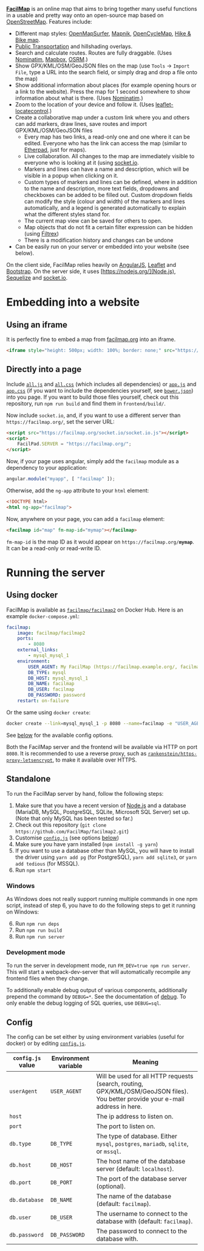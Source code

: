 [**FacilMap**](https://facilmap.org/) is an online map that aims to bring together many useful functions in a usable and pretty way onto an
open-source map based on [OpenStreetMap](https://openstreetmap.org/). Features include:

* Different map styles: [OpenMapSurfer](http://korona.geog.uni-heidelberg.de/), [Mapnik](https://openstreetmap.org/),
  [OpenCycleMap](https://opencyclemap.org/), [Hike & Bike map](http://hikebikemap.org/).
* [Public Transportation](http://openptmap.org/) and hillshading overlays.
* Search and calculate routes. Routes are fully draggable. (Uses [Nominatim](http://wiki.openstreetmap.org/wiki/Nominatim),
  [Mapbox](https://www.mapbox.com/api-documentation/#directions), [OSRM](http://project-osrm.org/).)
* Show GPX/KML/OSM/GeoJSON files on the map (use `Tools` → `Import File`, type a URL into the search field, or simply
  drag and drop a file onto the map)
* Show additional information about places (for example opening hours or a link to the website). Press the map for
  1 second somewhere to show information about what is there. (Uses [Nominatim](http://wiki.openstreetmap.org/wiki/Nominatim).)
* Zoom to the location of your device and follow it. (Uses [leaflet-locatecontrol](https://github.com/domoritz/leaflet-locatecontrol).)
* Create a collaborative map under a custom link where you and others can add markers, draw lines, save routes and
  import GPX/KML/OSM/GeoJSON files
    * Every map has two links, a read-only one and one where it can be edited. Everyone who has the link can access the map
      (similar to [Etherpad](http://etherpad.org/), just for maps).
    * Live collaboration. All changes to the map are immediately visible to everyone who is looking at it (using
      [socket.io](http://socket.io/).
    * Markers and lines can have a name and description, which will be visible in a popup when clicking on it.
    * Custom types of markers and lines can be defined, where in addition to the name and description, more text fields,
      dropdowns and checkboxes can be added to be filled out. Custom dropdown fields can modify the style (colour and width)
      of the markers and lines automatically, and a legend is generated automatically to explain what the different
      styles stand for.
    * The current map view can be saved for others to open.
    * Map objects that do not fit a certain filter expression can be hidden (using [Filtrex](https://github.com/joewalnes/filtrex))
    * There is a modification history and changes can be undone
* Can be easily run on your server or embedded into your website (see below).

On the client side, FacilMap relies heavily on [AngularJS](https://angularjs.org/), [Leaflet](http://leafletjs.com/)
and [Bootstrap](https://getbootstrap.com/). On the server side, it uses [https://nodejs.org/](Node.js),
[Sequelize](http://sequelizejs.com/) and [socket.io](http://socket.io/).


Embedding into a website
========================

Using an iframe
---------------

It is perfectly fine to embed a map from [facilmap.org](https://facilmap.org/) into an iframe.

```html
<iframe style="height: 500px; width: 100%; border: none;" src="https://facilmap.org/mymap"></iframe>
```

Directly into a page
--------------------

Include [`all.js`](https://facilmap.org/all.js) and [`all.css`](https://facilmap.org/all.css) (which includes all
dependencies) or [`app.js`](https://facilmap.org/app.js) and [`app.css`](https://facilmap.org/app.css) (if you want
to include the dependencies yourself, see [`bower.json`](bower.json)) into you page. If you want to build those files
yourself, check out this repository, run `npm run build` and find them in `frontend/build/`.

Now include `socket.io`, and, if you want to use a different server than `https://facilmap.org/`, set the server URL:

```html
<script src="https://facilmap.org/socket.io/socket.io.js"></script>
<script>
    FacilPad.SERVER = "https://facilmap.org/";
</script>
```

Now, if your page uses angular, simply add the `facilmap` module as a dependency to your application:
 
```js
angular.module("myapp", [ "facilmap" ]);
```

Otherwise, add the `ng-app` attribute to your `html` element:

```html
<!DOCTYPE html>
<html ng-app="facilmap">
```

Now, anywhere on your page, you can add a `facilmap` element:

```html
<facilmap id="map" fm-map-id="mymap"></facilmap>
```

`fm-map-id` is the map ID as it would appear on `https://facilmap.org/`**`mymap`**. It can be a read-only or read-write ID.


Running the server
==================

Using docker
------------

FacilMap is available as [`facilmap/facilmap2`](https://hub.docker.com/r/facilmap/facilmap2/) on Docker Hub. Here is
an example `docker-compose.yml`:

```yml
facilmap:
    image: facilmap/facilmap2
    ports:
        - 8080
    external_links:
        - mysql_mysql_1
    environment:
        USER_AGENT: My FacilMap (https://facilmap.example.org/, facilmap@example.org)
        DB_TYPE: mysql
        DB_HOST: mysql_mysql_1
        DB_NAME: facilmap
        DB_USER: facilmap
        DB_PASSWORD: password
    restart: on-failure
```

Or the same using `docker create`:

```bash
docker create --link=mysql_mysql_1 -p 8080 --name=facilmap -e "USER_AGENT=My FacilMap (https://facilmap.example.org/, facilmap@example.org)" -e DB_TYPE=mysql -e DB_HOST=mysql_mysql_1 -e DB_NAME=facilmap -e DB_USER=facilmap -e DB_PASSWORD=facilmap --restart on-failure facilmap/facilmap2
```

See [below](#config) for the available config options.

Both the FacilMap server and the frontend will be available via HTTP on port `8080`. It is recommended to use a reverse
proxy, such as [`rankenstein/https-proxy-letsencrypt`](https://hub.docker.com/r/rankenstein/https-proxy-letsencrypt/),
to make it available over HTTPS.

Standalone
----------

To run the FacilMap server by hand, follow the following steps:

1. Make sure that you have a recent version of [Node.js](https://nodejs.org/) and a database (MariaDB, MySQL, PostgreSQL,
   SQLite, Microsoft SQL Server) set up. (Note that only MySQL has been tested so far.)
2. Check out this repository (`git clone https://github.com/FacilMap/facilmap2.git`)
3. Customise [`config.js`](config.js) (see options [below](#config))
4. Make sure you have yarn installed (`npm install -g yarn`)
5. If you want to use a database other than MySQL, you will have to install the driver using `yarn add pg` (for
   PostgreSQL), `yarn add sqlite3`, or `yarn add tedious` (for MSSQL).
6. Run `npm start`

### Windows

As Windows does not really support running multiple commands in one npm script, instead of step 6, you have to do the
following steps to get it running on Windows:

6. Run `npm run deps`
7. Run `npm run build`
8. Run `npm run server`

### Development mode

To run the server in development mode, run `FM_DEV=true npm run server`. This will start a webpack-dev-server that will
automatically recompile any frontend files when they change.

To additionally enable debug output of various components, additionally prepend the command by `DEBUG=*`. See the
documentation of [debug](https://github.com/visionmedia/debug). To only enable the debug logging of SQL queries,
use `DEBUG=sql`.


Config
------

The config can be set either by using environment variables (useful for docker) or by editing [`config.js`](config.js).

| `config.js` value | Environment variable | Meaning                                                                                                                          |
|-------------------|----------------------|----------------------------------------------------------------------------------------------------------------------------------|
| `userAgent`       | `USER_AGENT`         | Will be used for all HTTP requests (search, routing, GPX/KML/OSM/GeoJSON files). You better provide your e-mail address in here. |
| `host`            |                      | The ip address to listen on.                                                                                                     |
| `port`            |                      | The port to listen on.                                                                                                           |
| `db.type`         | `DB_TYPE`            | The type of database. Either `mysql`, `postgres`, `mariadb`, `sqlite`, or `mssql`.                                               |
| `db.host`         | `DB_HOST`            | The host name of the database server (default: `localhost`).                                                                     |
| `db.port`         | `DB_PORT`            | The port of the database server (optional).                                                                                      |
| `db.database`     | `DB_NAME`            | The name of the database (default: `facilmap`).                                                                                  |
| `db.user`         | `DB_USER`            | The username to connect to the database with (default: `facilmap`).                                                              |
| `db.password`     | `DB_PASSWORD`        | The password to connect to the database with.                                                                                    |